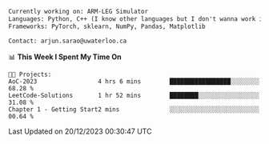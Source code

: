 ```txt
Currently working on: ARM-LEG Simulator
Languages: Python, C++ (I know other languages but I don't wanna work in them)
Frameworks: PyTorch, sklearn, NumPy, Pandas, Matplotlib

Contact: arjun.sarao@uwaterloo.ca
```

<!--START_SECTION:waka-->
📊 **This Week I Spent My Time On** 

```text
🐱‍💻 Projects: 
AoC-2023                 4 hrs 6 mins        █████████████████░░░░░░░░   68.28 % 
LeetCode-Solutions       1 hr 52 mins        ████████░░░░░░░░░░░░░░░░░   31.08 % 
Chapter 1 - Getting Start2 mins              ░░░░░░░░░░░░░░░░░░░░░░░░░   00.64 % 
```


 Last Updated on 20/12/2023 00:30:47 UTC
<!--END_SECTION:waka-->

